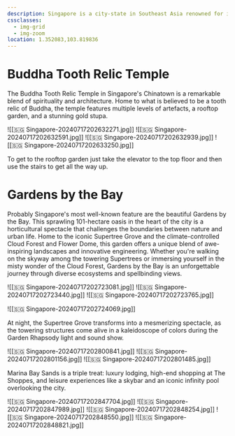 ```yaml
---
description: Singapore is a city-state in Southeast Asia renowned for its ultra-modern skyline, vibrant multicultural society, and strict governance, blending influences from Chinese, Malay, and Indian cultures.
cssclasses:
  - img-grid
  - img-zoom
location: 1.352083,103.819836
---
```

# Buddha Tooth Relic Temple

The Buddha Tooth Relic Temple in Singapore's Chinatown is a remarkable blend of spirituality and architecture. Home to what is believed to be a tooth relic of Buddha, the temple features multiple levels of artefacts, a rooftop garden, and a stunning gold stupa.

![[🇸🇬 Singapore-20240717202632271.jpg]]
![[🇸🇬 Singapore-20240717202632591.jpg]]
![[🇸🇬 Singapore-20240717202632939.jpg]]
![[🇸🇬 Singapore-20240717202633250.jpg]]

To get to the rooftop garden just take the elevator to the top floor and then use the stairs to get all the way up.

# Gardens by the Bay

Probably Singapore's most well-known feature are the beautiful Gardens by the Bay. This sprawling 101-hectare oasis in the heart of the city is a horticultural spectacle that challenges the boundaries between nature and urban life. Home to the iconic Supertree Grove and the climate-controlled Cloud Forest and Flower Dome, this garden offers a unique blend of awe-inspiring landscapes and innovative engineering. Whether you're walking on the skyway among the towering Supertrees or immersing yourself in the misty wonder of the Cloud Forest, Gardens by the Bay is an unforgettable journey through diverse ecosystems and spellbinding views.

![[🇸🇬 Singapore-20240717202723081.jpg]]
![[🇸🇬 Singapore-20240717202723440.jpg]]
![[🇸🇬 Singapore-20240717202723765.jpg]]

![[🇸🇬 Singapore-20240717202724069.jpg]]

At night, the Supertree Grove transforms into a mesmerizing spectacle, as the towering structures come alive in a kaleidoscope of colors during the Garden Rhapsody light and sound show.

![[🇸🇬 Singapore-20240717202800841.jpg]]
![[🇸🇬 Singapore-20240717202801156.jpg]]
![[🇸🇬 Singapore-20240717202801485.jpg]]

Marina Bay Sands is a triple treat: luxury lodging, high-end shopping at The Shoppes, and leisure experiences like a skybar and an iconic infinity pool overlooking the city.

![[🇸🇬 Singapore-20240717202847704.jpg]]
![[🇸🇬 Singapore-20240717202847989.jpg]]
![[🇸🇬 Singapore-20240717202848254.jpg]]
![[🇸🇬 Singapore-20240717202848550.jpg]]
![[🇸🇬 Singapore-20240717202848821.jpg]]